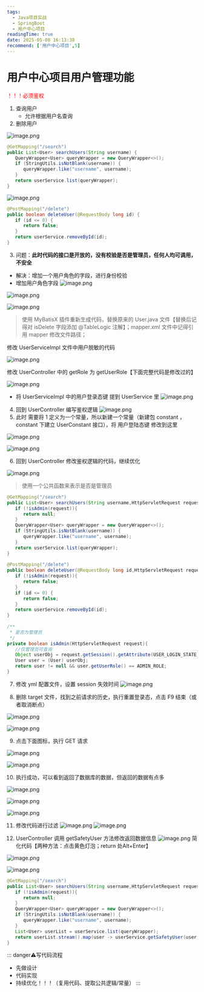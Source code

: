 ```yaml
---
tags:
  - Java项目实战
  - SpringBoot
  - 用户中心项目
readingTime: true
date: 2025-05-08 16:13:38
recommend: ['用户中心项目',5]
---
```


# 用户中心项目用户管理功能

<font color="#ff0000">！！！必须鉴权​</font>
1. 查询用户​
	- 允许根据用户名查询​
2. 删除用户

![image.png](https://imgsbo.oss-cn-shanghai.aliyuncs.com/undefined20250510210116799.png)

```Java
@GetMapping("/search")​
public List<User> searchUsers(String username) {​
   QueryWrapper<User> queryWrapper = new QueryWrapper<>();​
   if (StringUtils.isNotBlank(username)) {​
      queryWrapper.like("username", username);​
   }​
   return userService.list(queryWrapper);​
}
```


![image.png](https://imgsbo.oss-cn-shanghai.aliyuncs.com/undefined20250510210151066.png)


```Java
@PostMapping("/delete")​
public boolean deleteUser(@RequestBody long id) {​
   if (id <= 0) {​
      return false;​
   }​
   return userService.removeById(id);​
}
```

3. 问题：**此时代码的接口是开放的，没有校验是否是管理员，任何人均可调用，不安全**​
- 解决：增加一个用户角色的字段，进行身份校验​
- 增加用户角色字段
![image.png](https://imgsbo.oss-cn-shanghai.aliyuncs.com/undefined20250510210315254.png)

![image.png](https://imgsbo.oss-cn-shanghai.aliyuncs.com/undefined20250510210323040.png)

![image.png](https://imgsbo.oss-cn-shanghai.aliyuncs.com/undefined20250510210332040.png)

>使用 MyBatisX 插件重新生成代码，替换原来的 User.java 文件【替换后记得对 isDelete 字段添加 @TableLogic 注解】；mapper.xml 文件中记得引用 mapper 修改文件路径；

修改 UserServiceImpl 文件中用户脱敏的代码

![image.png](https://imgsbo.oss-cn-shanghai.aliyuncs.com/undefined20250510210408500.png)

修改 UserController 中的 getRole 为 getUserRole【下面完整代码是修改过的】

![image.png](https://imgsbo.oss-cn-shanghai.aliyuncs.com/undefined20250510210427853.png)

- 将 UserServiceImpl 中的用户登录态键 提到 UserService 里
![image.png](https://imgsbo.oss-cn-shanghai.aliyuncs.com/undefined20250510211956724.png)

4. 回到 UserController 编写鉴权逻辑
![image.png](https://imgsbo.oss-cn-shanghai.aliyuncs.com/undefined20250510212018934.png)
5. 此时 需要将 1 定义为一个常量，所以新建一个常量（新建包 constant ，constant 下建立 UserConstant 接口），将 用户登陆态键 修改到这里

![image.png](https://imgsbo.oss-cn-shanghai.aliyuncs.com/undefined20250510212046719.png)


![image.png](https://imgsbo.oss-cn-shanghai.aliyuncs.com/undefined20250510212112194.png)


6. 回到 UserController 修改鉴权逻辑的代码，继续优化

![image.png](https://imgsbo.oss-cn-shanghai.aliyuncs.com/undefined20250510212137426.png)

> 使用一个公共函数来表示是否是管理员

```Java
@GetMapping("/search")​
public List<User> searchUsers(String username,HttpServletRequest request) {​
   if (!isAdmin(request)){​
      return null;​
   }​
   QueryWrapper<User> queryWrapper = new QueryWrapper<>();​
   if (StringUtils.isNotBlank(username)) {​
      queryWrapper.like("username", username);​
   }​
   return userService.list(queryWrapper);​
}​
​
@PostMapping("/delete")​
public boolean deleteUser(@RequestBody long id,HttpServletRequest request) {​
   if (!isAdmin(request)){​
      return false;​
   }​
   if (id <= 0) {​
      return false;​
   }​
   return userService.removeById(id);​
}​
​
/**​
 * 是否为管理员​
 */​
private boolean isAdmin(HttpServletRequest request){​
   //仅管理员可查询​
   Object userObj = request.getSession().getAttribute(USER_LOGIN_STATE);​
   User user = (User) userObj;​
   return user != null && user.getUserRole() == ADMIN_ROLE;​
}
```

7. 修改 yml 配置文件，设置 session 失效时间
![image.png](https://imgsbo.oss-cn-shanghai.aliyuncs.com/undefined20250510212324493.png)

8. 删除 target 文件，找到之前请求的历史，执行重置登录态，点击 F9 结束（或者取消断点）

![image.png](https://imgsbo.oss-cn-shanghai.aliyuncs.com/undefined20250510212343601.png)

![image.png](https://imgsbo.oss-cn-shanghai.aliyuncs.com/undefined20250510212356187.png)

9. 点击下面图标，执行 GET 请求

![image.png](https://imgsbo.oss-cn-shanghai.aliyuncs.com/undefined20250510212416713.png)

![image.png](https://imgsbo.oss-cn-shanghai.aliyuncs.com/undefined20250510212426241.png)

10. 执行成功，可以看到返回了数据库的数据，但返回的数据有点多

![image.png](https://imgsbo.oss-cn-shanghai.aliyuncs.com/undefined20250510212500364.png)

![image.png](https://imgsbo.oss-cn-shanghai.aliyuncs.com/undefined20250510212511317.png)

![image.png](https://imgsbo.oss-cn-shanghai.aliyuncs.com/undefined20250510212521841.png)

11. 修改代码进行过滤
![image.png](https://imgsbo.oss-cn-shanghai.aliyuncs.com/undefined20250510212539473.png)
![image.png](https://imgsbo.oss-cn-shanghai.aliyuncs.com/undefined20250510212603214.png)

12. UserController 调用 getSafetyUser 方法修改返回数据信息
![image.png](https://imgsbo.oss-cn-shanghai.aliyuncs.com/undefined20250510212621409.png)
简化代码【两种方法：点击黄色灯泡；return 处Alt+Enter】

![image.png](https://imgsbo.oss-cn-shanghai.aliyuncs.com/undefined20250510212643577.png)

![image.png](https://imgsbo.oss-cn-shanghai.aliyuncs.com/undefined20250510212652921.png)

```Java
@GetMapping("/search")​
public List<User> searchUsers(String username,HttpServletRequest request) {​
   if (!isAdmin(request)){​
      return null;​
   }​
   QueryWrapper<User> queryWrapper = new QueryWrapper<>();​
   if (StringUtils.isNotBlank(username)) {​
      queryWrapper.like("username", username);​
   }​
   List<User> userList = userService.list(queryWrapper);​
   return userList.stream().map(user -> userService.getSafetyUser(user)).collect(Collectors.toList());​
}
```

::: danger⚠️写代码流程​
- 先做设计​
- 代码实现​
- 持续优化！！！（复用代码、提取公共逻辑/常量）
:::

